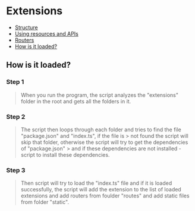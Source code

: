 # Extensions

* [Structure](\structure.md)
* [Using resources and APIs](\using-resources-and-apis.md)
* [Routers](\routers.md)
* [How is it loaded?](\README.md#how-is-it-loaded)


## How is it loaded?

### Step 1
>
> When you run the program, the script analyzes the "extensions" folder in the root and gets all the folders in it.
>
### Step 2
>
> The script then loops through each folder and tries to find the file "package.json" and "index.ts", if the file is > not found the script will skip that folder, otherwise the script will try to get the dependencies of "package.json" > and if these dependencies are not installed - script to install these dependencies.
>
### Step 3
>
>Then script will try to load the "index.ts" file and if it is loaded successfully, the script will add the extension to the list of loaded extensions and add routers from foulder "routes" and add static files from folder "static".
